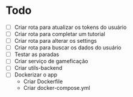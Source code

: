 # Todo

- [ ] Criar rota para atualizar os tokens do usuário
- [ ] Criar rota para completar um tutorial
- [ ] Criar rota para alterar os settings
- [ ] Criar rota para buscar os dados do usuário
- [ ] Testar as paradas
- [ ] Criar serviço de gameficação
- [ ] Criar utils-backend
- [ ] Dockerizar o app
  - Criar Dockerfile
  - Criar docker-compose.yml
